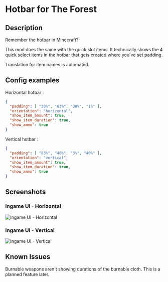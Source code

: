 

# Hotbar for The Forest

## Description

Remember the hotbar in Minecraft?

This mod does the same with the quick slot items. It technically shows the 4 quick select items in the hotbar that gets created where you've set padding.

Translation for item names is automated.

## Config examples

Horizontal hotbar :
```json
{
  "padding": [ "30%", "83%", "30%", "1%" ],
  "orientation": "horizontal",
  "show_item_amount": true,
  "show_item_duration": true,
  "show_ammo": true
}
```

Vertical hotbar :
```json
{
  "padding": [ "83%", "40%", "3%", "40%" ],
  "orientation": "vertical",
  "show_item_amount": true,
  "show_item_duration": true,
  "show_ammo": true
}
```

## Screenshots

### Ingame UI - Horizontal

![Ingame UI - Horizontal](https://I.imgur.com/8Zllg8q.png)

### Ingame UI - Vertical

![Ingame UI - Vertical](https://i.imgur.com/I7bxwRh.png)

## Known Issues

Burnable weapons aren't showing durations of the burnable cloth. This is a planned feature later.